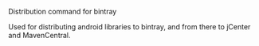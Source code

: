 Distribution command for bintray

Used for distributing android libraries to bintray, and from there to jCenter and MavenCentral.